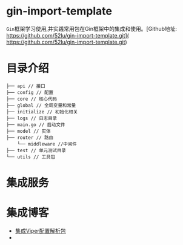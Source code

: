 # gin-import-template
`Gin`框架学习使用,并实践常用包在Gin框架中的集成和使用。[Github地址: https://github.com/52lu/gin-import-template.git]( https://github.com/52lu/gin-import-template.git)



# 目录介绍
```
├── api // 接口
├── config // 配置
├── core // 核心代码
├── global // 全局变量和常量
├── initialize // 初始化相关
├── logs // 日志目录
├── main.go // 启动文件
├── model // 实体
├── router // 路由
    └── middleware //中间件
├── test // 单元测试目录
└── utils // 工具包
```

# 集成服务


# 集成博客
- [集成Viper配置解析包](https://mp.weixin.qq.com/s/H3PenuPWMPn_hbz2L04TUg)
- 